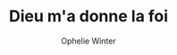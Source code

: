 ---
layout: post
title: Dieu m'a donne la foi
author: Ophelie Winter
image:
  artist: ophelie-winter.png
---